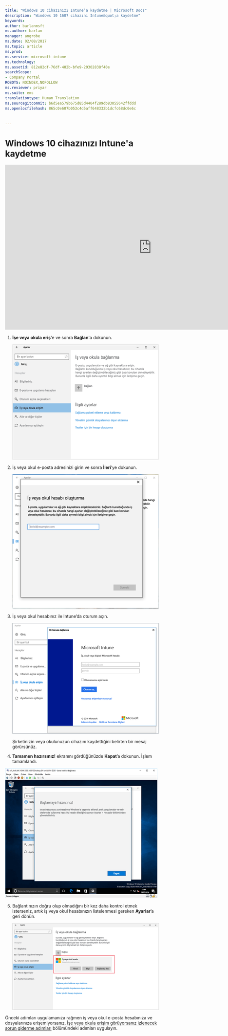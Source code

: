 ```yaml
---
title: "Windows 10 cihazınızı Intune’a kaydetme | Microsoft Docs"
description: "Windows 10 1607 cihazını Intune&quot;a kaydetme"
keywords: 
author: barlanmsft
ms.author: barlan
manager: angrobe
ms.date: 02/08/2017
ms.topic: article
ms.prod: 
ms.service: microsoft-intune
ms.technology: 
ms.assetid: 812e82df-76df-402b-bfe9-29302838f40e
searchScope:
- Company Portal
ROBOTS: NOINDEX,NOFOLLOW
ms.reviewer: priyar
ms.suite: ems
translationtype: Human Translation
ms.sourcegitcommit: b6d5ea579b675d85d4404f289db83055642ffddd
ms.openlocfilehash: 865c0e607b053c4d5aff648332b1dcfc68dc0e6c


---
```


# <a name="enroll-your-windows-10-device-in-intune"></a>Windows 10 cihazınızı Intune'a kaydetme

<iframe src="https://channel9.msdn.com/Series/IntuneEnrollment/Windows-Enrollment/player" width="960" height="540" allowFullScreen frameBorder="0"></iframe>

1.  **İşe veya okula eriş**'e ve sonra **Bağlan**'a dokunun.

    ![İş okul hesabına Erişime dokunun](./media/w10-enroll-rs1-connect-to-work-or-school.png)

2.  İş veya okul e-posta adresinizi girin ve sonra **İleri**’ye dokunun.

    ![İş veya okul hesabınızı girme](./media/w10-enroll-rs1-set-up-work-or-school-account.png)

3. İş veya okul hesabınız ile Intune’da oturum açın.

    ![İş veya okul hesabı ekle](./media/w10-enroll-rs1-enter-your-credentials.png)

    Şirketinizin veya okulunuzun cihazını kaydettiğini belirten bir mesaj görürsünüz.

4. **Tamamen hazırsınız!** ekranını gördüğünüzde **Kapat**’a dokunun. İşlem tamamlandı.

  !["Tamamen hazırsınız!" ekranında Kapat’a dokunun](./media/w10-enroll-rs1-youre-all-set.png)

5. Bağlantınızın doğru olup olmadığını bir kez daha kontrol etmek isterseniz, artık iş veya okul hesabınızın listelenmesi gereken **Ayarlar**’a geri dönün.

    ![Bağlantının düzgün biçimde ayarlandığını doğrulama](./media/w10-enroll-rs1-validate-successful-enrollment.png)

Önceki adımları uygulamanıza rağmen iş veya okul e-posta hesabınıza ve dosyalarınıza erişemiyorsanız, [İşe veya okula erişim görüyorsanız izlenecek sorun giderme adımları](troubleshoot-your-windows-10-device-windows.md#troubleshooting-steps-to-follow-if-you-see-access-work-or-school) bölümündeki adımları uygulayın.



<!--HONumber=Dec16_HO2-->


